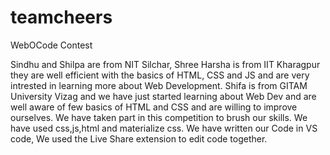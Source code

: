 # teamcheers
WebOCode Contest

Sindhu and Shilpa are from NIT Silchar, Shree Harsha is from IIT Kharagpur they are well efficient with the basics of HTML, CSS and JS and are very intrested in learning more about Web Development.
Shifa is from GITAM University Vizag and we have just started learning about Web Dev and are well aware of few basics of HTML and CSS and are willing to improve ourselves.
We have taken part in this competition to brush our skills.
We have used css,js,html and materialize css.
We have written our Code in VS code, We used the Live Share extension to edit code together.
